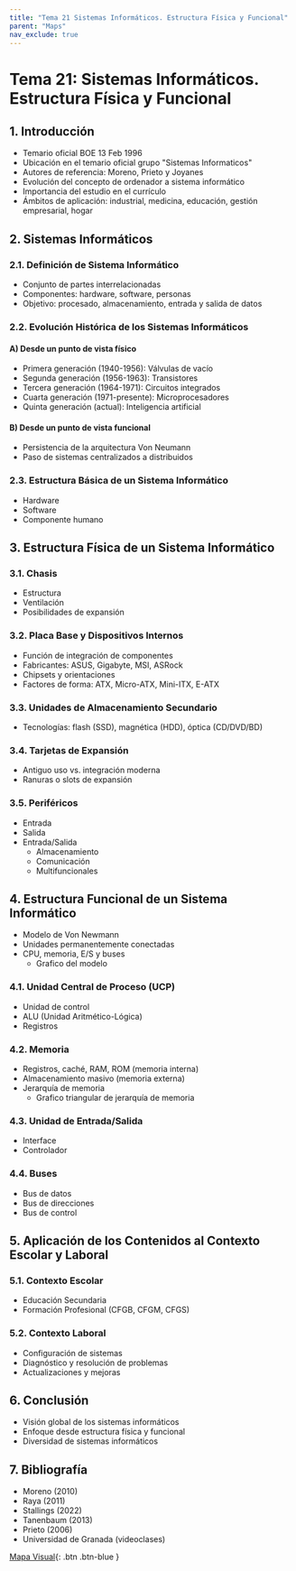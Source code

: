 ```yaml
---
title: "Tema 21 Sistemas Informáticos. Estructura Física y Funcional"
parent: "Maps"
nav_exclude: true
---
```


# Tema 21: Sistemas Informáticos. Estructura Física y Funcional

## 1. Introducción
+ Temario oficial BOE 13 Feb 1996
+ Ubicación en el temario oficial grupo "Sistemas Informaticos"
+ Autores de referencia: Moreno, Prieto y Joyanes
+ Evolución del concepto de ordenador a sistema informático
+ Importancia del estudio en el currículo
+ Ámbitos de aplicación: industrial, medicina, educación, gestión empresarial, hogar

## 2. Sistemas Informáticos

### 2.1. Definición de Sistema Informático
+ Conjunto de partes interrelacionadas
+ Componentes: hardware, software, personas
+ Objetivo: procesado, almacenamiento, entrada y salida de datos

### 2.2. Evolución Histórica de los Sistemas Informáticos

#### A) Desde un punto de vista físico
+ Primera generación (1940-1956): Válvulas de vacío
+ Segunda generación (1956-1963): Transistores
+ Tercera generación (1964-1971): Circuitos integrados
+ Cuarta generación (1971-presente): Microprocesadores
+ Quinta generación (actual): Inteligencia artificial

#### B) Desde un punto de vista funcional
+ Persistencia de la arquitectura Von Neumann
+ Paso de sistemas centralizados a distribuidos

### 2.3. Estructura Básica de un Sistema Informático
+ Hardware
+ Software
+ Componente humano

## 3. Estructura Física de un Sistema Informático

### 3.1. Chasis
+ Estructura
+ Ventilación
+ Posibilidades de expansión

### 3.2. Placa Base y Dispositivos Internos
+ Función de integración de componentes
+ Fabricantes: ASUS, Gigabyte, MSI, ASRock
+ Chipsets y orientaciones
+ Factores de forma: ATX, Micro-ATX, Mini-ITX, E-ATX

### 3.3. Unidades de Almacenamiento Secundario
+ Tecnologías: flash (SSD), magnética (HDD), óptica (CD/DVD/BD)

### 3.4. Tarjetas de Expansión
+ Antiguo uso vs. integración moderna
+ Ranuras o slots de expansión

### 3.5. Periféricos
+ Entrada
+ Salida
+ Entrada/Salida
  - Almacenamiento
  - Comunicación
  - Multifuncionales

## 4. Estructura Funcional de un Sistema Informático
+ Modelo de Von Newmann
+ Unidades permanentemente conectadas
+ CPU, memoria, E/S y buses
  + Grafico del modelo
  
### 4.1. Unidad Central de Proceso (UCP)
+ Unidad de control
+ ALU (Unidad Aritmético-Lógica)
+ Registros

### 4.2. Memoria
+ Registros, caché, RAM, ROM (memoria interna)
+ Almacenamiento masivo (memoria externa)
+ Jerarquía de memoria
  + Grafico triangular de jerarquía de memoria

### 4.3. Unidad de Entrada/Salida
+ Interface
+ Controlador

### 4.4. Buses
+ Bus de datos
+ Bus de direcciones
+ Bus de control

## 5. Aplicación de los Contenidos al Contexto Escolar y Laboral

### 5.1. Contexto Escolar
+ Educación Secundaria
+ Formación Profesional (CFGB, CFGM, CFGS)

### 5.2. Contexto Laboral
+ Configuración de sistemas
+ Diagnóstico y resolución de problemas
+ Actualizaciones y mejoras

## 6. Conclusión
+ Visión global de los sistemas informáticos
+ Enfoque desde estructura física y funcional
+ Diversidad de sistemas informáticos

## 7. Bibliografía
- Moreno (2010)
- Raya (2011)
- Stallings (2022)
- Tanenbaum (2013)
- Prieto (2006)
- Universidad de Granada (videoclases)



[Mapa Visual](tema21map.html){: .btn .btn-blue }